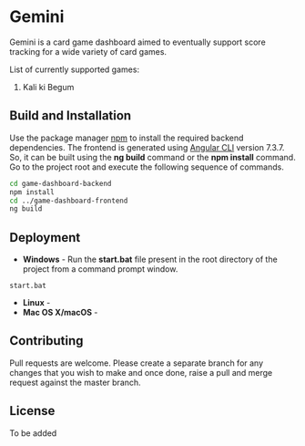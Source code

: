 # Gemini

Gemini is a card game dashboard aimed to eventually support score tracking for a wide variety of card games.

List of currently supported games:

 1. Kali ki Begum

## Build and Installation

Use the package manager [npm](https://www.npmjs.com/) to install the required backend dependencies. The frontend is generated using [Angular CLI](https://github.com/angular/angular-cli) version 7.3.7. So, it can be built using the **ng build** command or the **npm install** command. Go to the project root and execute the following sequence of commands.

```bash
cd game-dashboard-backend
npm install
cd ../game-dashboard-frontend
ng build
```
## Deployment
- **Windows** - Run the **start.bat** file present in the root directory of the project from a command prompt window.
```
start.bat
```
- **Linux** - 
- **Mac OS X/macOS** - 

## Contributing
Pull requests are welcome. Please create a separate branch for any changes that you wish to make and once done, raise a pull and merge request against the master branch.

## License
To be added